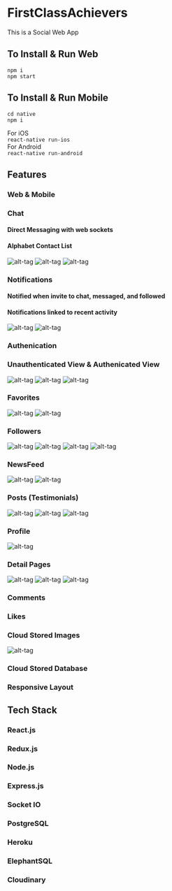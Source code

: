 # FirstClassAchievers

This is a Social Web App

## To Install & Run Web

`npm i`<br>
`npm start` <br>

## To Install & Run Mobile

`cd native`<br>
`npm i`<br>

For iOS<br>
`react-native run-ios`<br>
For Android<br>
`react-native run-android`<br>

## Features

### Web & Mobile
### Chat
#### Direct Messaging with web sockets
#### Alphabet Contact List
![alt-tag](./docs/photos/chat-list.png)
![alt-tag](./docs/photos/mobile-chat-list.png)
![alt-tag](./docs/photos/chat.png)
### Notifications
#### Notified when invite to chat, messaged, and followed
#### Notifications linked to recent activity
![alt-tag](./docs/photos/unread.png)
![alt-tag](./docs/photos/read.png)
### Authenication
### Unauthenticated View & Authenicated View
![alt-tag](./docs/photos/unauth.png)
![alt-tag](./docs/photos/detailed.png)
![alt-tag](./docs/photos/mobile-detailed.png)
### Favorites
![alt-tag](./docs/photos/favorites.png)
![alt-tag](./docs/photos/mobile-favorites.png)
### Followers
![alt-tag](./docs/photos/following.png)
![alt-tag](./docs/photos/mobile-followers.png)
![alt-tag](./docs/photos/detailed.png)
![alt-tag](./docs/photos/mobile-detailed.png)
### NewsFeed
![alt-tag](./docs/photos/detailed.png)
![alt-tag](./docs/photos/mobile-newsfeed-2.png)
### Posts (Testimonials)
![alt-tag](./docs/photos/posting.png)
![alt-tag](./docs/photos/posts.png)
![alt-tag](./docs/photos/mobile-posts.png)
### Profile
![alt-tag](./docs/photos/profile.png)
### Detail Pages
![alt-tag](./docs/photos/unauth.png)
![alt-tag](./docs/photos/post.png)
![alt-tag](./docs/photos/mobile-post-detail.png)
### Comments
### Likes
### Cloud Stored Images
![alt-tag](./docs/photos/photo.png)
### Cloud Stored Database
### Responsive Layout


## Tech Stack

### React.js
### Redux.js
### Node.js
### Express.js
### Socket IO
### PostgreSQL
### Heroku
### ElephantSQL
### Cloudinary